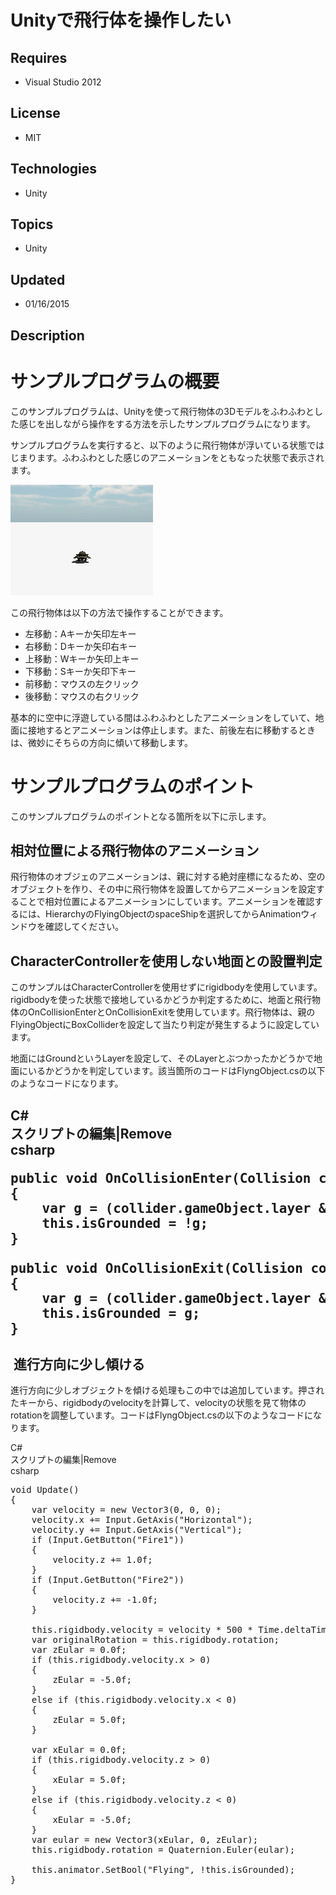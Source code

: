 # Unityで飛行体を操作したい
## Requires
- Visual Studio 2012
## License
- MIT
## Technologies
- Unity
## Topics
- Unity
## Updated
- 01/16/2015
## Description

<h1>サンプルプログラムの概要</h1>
<p>このサンプルプログラムは、Unityを使って飛行物体の3Dモデルをふわふわとした感じを出しながら操作をする方法を示したサンプルプログラムになります。</p>
<p>サンプルプログラムを実行すると、以下のように飛行物体が浮いている状態ではじまります。ふわふわとした感じのアニメーションをともなった状態で表示されます。</p>
<p><img id="132574" src="132574-%e7%84%a1%e9%a1%8c.png" alt="" width="228" height="177"></p>
<p>この飛行物体は以下の方法で操作することができます。</p>
<ul>
<li>左移動：Aキーか矢印左キー </li><li>右移動：Dキーか矢印右キー </li><li>上移動：Wキーか矢印上キー </li><li>下移動：Sキーか矢印下キー </li><li>前移動：マウスの左クリック </li><li>後移動：マウスの右クリック </li></ul>
<p>基本的に空中に浮遊している間はふわふわとしたアニメーションをしていて、地面に接地するとアニメーションは停止します。また、前後左右に移動するときは、微妙にそちらの方向に傾いて移動します。</p>
<h1>サンプルプログラムのポイント</h1>
<p>このサンプルプログラムのポイントとなる箇所を以下に示します。</p>
<h2>相対位置による飛行物体のアニメーション</h2>
<p>飛行物体のオブジェのアニメーションは、親に対する絶対座標になるため、空のオブジェクトを作り、その中に飛行物体を設置してからアニメーションを設定することで相対位置によるアニメーションにしています。アニメーションを確認するには、HierarchyのFlyingObjectのspaceShipを選択してからAnimationウィンドウを確認してください。</p>
<h2>CharacterControllerを使用しない地面との設置判定</h2>
<p>このサンプルはCharacterControllerを使用せずにrigidbodyを使用しています。rigidbodyを使った状態で接地しているかどうか判定するために、地面と飛行物体のOnCollisionEnterとOnCollisionExitを使用しています。飛行物体は、親のFlyingObjectにBoxColliderを設定して当たり判定が発生するように設定しています。</p>
<p>地面にはGroundというLayerを設定して、そのLayerとぶつかったかどうかで地面にいるかどうかを判定しています。該当箇所のコードはFlyngObject.csの以下のようなコードになります。</p>
<p></p>
<h2 class="scriptcode">
<div class="pluginEditHolder" pluginCommand="mceScriptCode">
<div class="title"><span>C#</span></div>
<div class="pluginLinkHolder"><span class="pluginEditHolderLink">スクリプトの編集</span>|<span class="pluginRemoveHolderLink">Remove</span></div>
<span class="hidden">csharp</span>

<div class="preview">
<pre class="csharp"><span class="cs__keyword">public</span>&nbsp;<span class="cs__keyword">void</span>&nbsp;OnCollisionEnter(Collision&nbsp;collision)&nbsp;
{&nbsp;
&nbsp;&nbsp;&nbsp;&nbsp;var&nbsp;g&nbsp;=&nbsp;(collider.gameObject.layer&nbsp;&amp;&nbsp;(<span class="cs__number">1</span>&nbsp;&lt;&lt;&nbsp;LayerMask.NameToLayer(<span class="cs__string">&quot;Ground&quot;</span>)))&nbsp;!=&nbsp;<span class="cs__number">0</span>;&nbsp;
&nbsp;&nbsp;&nbsp;&nbsp;<span class="cs__keyword">this</span>.isGrounded&nbsp;=&nbsp;!g;&nbsp;
}&nbsp;
&nbsp;
<span class="cs__keyword">public</span>&nbsp;<span class="cs__keyword">void</span>&nbsp;OnCollisionExit(Collision&nbsp;collision)&nbsp;
{&nbsp;
&nbsp;&nbsp;&nbsp;&nbsp;var&nbsp;g&nbsp;=&nbsp;(collider.gameObject.layer&nbsp;&amp;&nbsp;(<span class="cs__number">1</span>&nbsp;&lt;&lt;&nbsp;LayerMask.NameToLayer(<span class="cs__string">&quot;Ground&quot;</span>)))&nbsp;!=&nbsp;<span class="cs__number">0</span>;&nbsp;
&nbsp;&nbsp;&nbsp;&nbsp;<span class="cs__keyword">this</span>.isGrounded&nbsp;=&nbsp;g;&nbsp;
}&nbsp;
</pre>
</div>
</div>
</h2>
<p></p>
<h2>&nbsp;進行方向に少し傾ける</h2>
<p>進行方向に少しオブジェクトを傾ける処理もこの中では追加しています。押されたキーから、rigidbodyのvelocityを計算して、velocityの状態を見て物体のrotationを調整しています。コードはFlyngObject.csの以下のようなコードになります。</p>
<p></p>
<div class="scriptcode">
<div class="pluginEditHolder" pluginCommand="mceScriptCode">
<div class="title"><span>C#</span></div>
<div class="pluginLinkHolder"><span class="pluginEditHolderLink">スクリプトの編集</span>|<span class="pluginRemoveHolderLink">Remove</span></div>
<span class="hidden">csharp</span>

<div class="preview">
<pre class="csharp"><span class="cs__keyword">void</span>&nbsp;Update()&nbsp;
{&nbsp;
&nbsp;&nbsp;&nbsp;&nbsp;var&nbsp;velocity&nbsp;=&nbsp;<span class="cs__keyword">new</span>&nbsp;Vector3(<span class="cs__number">0</span>,&nbsp;<span class="cs__number">0</span>,&nbsp;<span class="cs__number">0</span>);&nbsp;
&nbsp;&nbsp;&nbsp;&nbsp;velocity.x&nbsp;&#43;=&nbsp;Input.GetAxis(<span class="cs__string">&quot;Horizontal&quot;</span>);&nbsp;
&nbsp;&nbsp;&nbsp;&nbsp;velocity.y&nbsp;&#43;=&nbsp;Input.GetAxis(<span class="cs__string">&quot;Vertical&quot;</span>);&nbsp;
&nbsp;&nbsp;&nbsp;&nbsp;<span class="cs__keyword">if</span>&nbsp;(Input.GetButton(<span class="cs__string">&quot;Fire1&quot;</span>))&nbsp;
&nbsp;&nbsp;&nbsp;&nbsp;{&nbsp;
&nbsp;&nbsp;&nbsp;&nbsp;&nbsp;&nbsp;&nbsp;&nbsp;velocity.z&nbsp;&#43;=&nbsp;<span class="cs__number">1</span>.0f;&nbsp;
&nbsp;&nbsp;&nbsp;&nbsp;}&nbsp;
&nbsp;&nbsp;&nbsp;&nbsp;<span class="cs__keyword">if</span>&nbsp;(Input.GetButton(<span class="cs__string">&quot;Fire2&quot;</span>))&nbsp;
&nbsp;&nbsp;&nbsp;&nbsp;{&nbsp;
&nbsp;&nbsp;&nbsp;&nbsp;&nbsp;&nbsp;&nbsp;&nbsp;velocity.z&nbsp;&#43;=&nbsp;-<span class="cs__number">1</span>.0f;&nbsp;
&nbsp;&nbsp;&nbsp;&nbsp;}&nbsp;
&nbsp;
&nbsp;&nbsp;&nbsp;&nbsp;<span class="cs__keyword">this</span>.rigidbody.velocity&nbsp;=&nbsp;velocity&nbsp;*&nbsp;<span class="cs__number">500</span>&nbsp;*&nbsp;Time.deltaTime;&nbsp;
&nbsp;&nbsp;&nbsp;&nbsp;var&nbsp;originalRotation&nbsp;=&nbsp;<span class="cs__keyword">this</span>.rigidbody.rotation;&nbsp;
&nbsp;&nbsp;&nbsp;&nbsp;var&nbsp;zEular&nbsp;=&nbsp;<span class="cs__number">0</span>.0f;&nbsp;
&nbsp;&nbsp;&nbsp;&nbsp;<span class="cs__keyword">if</span>&nbsp;(<span class="cs__keyword">this</span>.rigidbody.velocity.x&nbsp;&gt;&nbsp;<span class="cs__number">0</span>)&nbsp;
&nbsp;&nbsp;&nbsp;&nbsp;{&nbsp;
&nbsp;&nbsp;&nbsp;&nbsp;&nbsp;&nbsp;&nbsp;&nbsp;zEular&nbsp;=&nbsp;-<span class="cs__number">5</span>.0f;&nbsp;
&nbsp;&nbsp;&nbsp;&nbsp;}&nbsp;
&nbsp;&nbsp;&nbsp;&nbsp;<span class="cs__keyword">else</span>&nbsp;<span class="cs__keyword">if</span>&nbsp;(<span class="cs__keyword">this</span>.rigidbody.velocity.x&nbsp;&lt;&nbsp;<span class="cs__number">0</span>)&nbsp;
&nbsp;&nbsp;&nbsp;&nbsp;{&nbsp;
&nbsp;&nbsp;&nbsp;&nbsp;&nbsp;&nbsp;&nbsp;&nbsp;zEular&nbsp;=&nbsp;<span class="cs__number">5</span>.0f;&nbsp;
&nbsp;&nbsp;&nbsp;&nbsp;}&nbsp;
&nbsp;
&nbsp;&nbsp;&nbsp;&nbsp;var&nbsp;xEular&nbsp;=&nbsp;<span class="cs__number">0</span>.0f;&nbsp;
&nbsp;&nbsp;&nbsp;&nbsp;<span class="cs__keyword">if</span>&nbsp;(<span class="cs__keyword">this</span>.rigidbody.velocity.z&nbsp;&gt;&nbsp;<span class="cs__number">0</span>)&nbsp;
&nbsp;&nbsp;&nbsp;&nbsp;{&nbsp;
&nbsp;&nbsp;&nbsp;&nbsp;&nbsp;&nbsp;&nbsp;&nbsp;xEular&nbsp;=&nbsp;<span class="cs__number">5</span>.0f;&nbsp;
&nbsp;&nbsp;&nbsp;&nbsp;}&nbsp;
&nbsp;&nbsp;&nbsp;&nbsp;<span class="cs__keyword">else</span>&nbsp;<span class="cs__keyword">if</span>&nbsp;(<span class="cs__keyword">this</span>.rigidbody.velocity.z&nbsp;&lt;&nbsp;<span class="cs__number">0</span>)&nbsp;
&nbsp;&nbsp;&nbsp;&nbsp;{&nbsp;
&nbsp;&nbsp;&nbsp;&nbsp;&nbsp;&nbsp;&nbsp;&nbsp;xEular&nbsp;=&nbsp;-<span class="cs__number">5</span>.0f;&nbsp;
&nbsp;&nbsp;&nbsp;&nbsp;}&nbsp;
&nbsp;&nbsp;&nbsp;&nbsp;var&nbsp;eular&nbsp;=&nbsp;<span class="cs__keyword">new</span>&nbsp;Vector3(xEular,&nbsp;<span class="cs__number">0</span>,&nbsp;zEular);&nbsp;
&nbsp;&nbsp;&nbsp;&nbsp;<span class="cs__keyword">this</span>.rigidbody.rotation&nbsp;=&nbsp;Quaternion.Euler(eular);&nbsp;
&nbsp;
&nbsp;&nbsp;&nbsp;&nbsp;<span class="cs__keyword">this</span>.animator.SetBool(<span class="cs__string">&quot;Flying&quot;</span>,&nbsp;!<span class="cs__keyword">this</span>.isGrounded);&nbsp;
}&nbsp;
</pre>
</div>
</div>
</div>
<div class="endscriptcode">&nbsp;</div>
<p></p>
